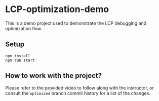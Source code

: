 # LCP-optimization-demo

This is a demo project used to demonstrate the LCP debugging and optimization flow. 

## Setup

```
npm install
npm run start
```

## How to work with the project?

Please refer to the provided video to follow along with the instructor, or consult the `optimized` branch commit history for a list of the changes.
